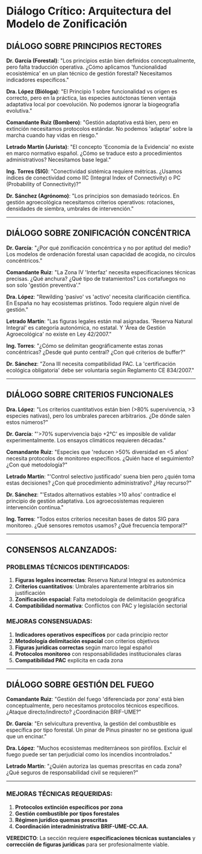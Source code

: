 # Diálogo Crítico: Arquitectura del Modelo de Zonificación

## **DIÁLOGO SOBRE PRINCIPIOS RECTORES**

**Dr. García (Forestal)**: "Los principios están bien definidos conceptualmente, pero falta traducción operativa. ¿Cómo aplicamos 'funcionalidad ecosistémica' en un plan técnico de gestión forestal? Necesitamos indicadores específicos."

**Dra. López (Bióloga)**: "El Principio 1 sobre funcionalidad vs origen es correcto, pero en la práctica, las especies autóctonas tienen ventaja adaptativa local por coevolución. No podemos ignorar la biogeografía evolutiva."

**Comandante Ruiz (Bombero)**: "Gestión adaptativa está bien, pero en extinción necesitamos protocolos estándar. No podemos 'adaptar' sobre la marcha cuando hay vidas en riesgo."

**Letrado Martín (Jurista)**: "El concepto 'Economía de la Evidencia' no existe en marco normativo español. ¿Cómo se traduce esto a procedimientos administrativos? Necesitamos base legal."

**Ing. Torres (SIG)**: "Conectividad sistémica requiere métricas. ¿Usamos índices de conectividad como IIC (Integral Index of Connectivity) o PC (Probability of Connectivity)?"

**Dr. Sánchez (Agrónomo)**: "Los principios son demasiado teóricos. En gestión agroecológica necesitamos criterios operativos: rotaciones, densidades de siembra, umbrales de intervención."

---

## **DIÁLOGO SOBRE ZONIFICACIÓN CONCÉNTRICA**

**Dr. García**: "¿Por qué zonificación concéntrica y no por aptitud del medio? Los modelos de ordenación forestal usan capacidad de acogida, no círculos concéntricos."

**Comandante Ruiz**: "La Zona IV 'Interfaz' necesita especificaciones técnicas precisas. ¿Qué anchura? ¿Qué tipo de tratamientos? Los cortafuegos no son solo 'gestión preventiva'."

**Dra. López**: "Rewilding 'pasivo' vs 'activo' necesita clarificación científica. En España no hay ecosistemas prístinos. Todo requiere algún nivel de gestión."

**Letrado Martín**: "Las figuras legales están mal asignadas. 'Reserva Natural Integral' es categoría autonómica, no estatal. Y 'Área de Gestión Agroecológica' no existe en Ley 42/2007."

**Ing. Torres**: "¿Cómo se delimitan geográficamente estas zonas concéntricas? ¿Desde qué punto central? ¿Con qué criterios de buffer?"

**Dr. Sánchez**: "Zona III necesita compatibilidad PAC. La 'certificación ecológica obligatoria' debe ser voluntaria según Reglamento CE 834/2007."

---

## **DIÁLOGO SOBRE CRITERIOS FUNCIONALES**

**Dra. López**: "Los criterios cuantitativos están bien (>80% supervivencia, >3 especies nativas), pero los umbrales parecen arbitrarios. ¿De dónde salen estos números?"

**Dr. García**: "'>70% supervivencia bajo +2°C' es imposible de validar experimentalmente. Los ensayos climáticos requieren décadas."

**Comandante Ruiz**: "Especies que 'reducen >50% diversidad en <5 años' necesita protocolos de monitoreo específicos. ¿Quién hace el seguimiento? ¿Con qué metodología?"

**Letrado Martín**: "'Control selectivo justificado' suena bien pero ¿quién toma estas decisiones? ¿Con qué procedimiento administrativo? ¿Hay recurso?"

**Dr. Sánchez**: "'Estados alternativos estables >10 años' contradice el principio de gestión adaptativa. Los agroecosistemas requieren intervención continua."

**Ing. Torres**: "Todos estos criterios necesitan bases de datos SIG para monitoreo. ¿Qué sensores remotos usamos? ¿Qué frecuencia temporal?"

---

## **CONSENSOS ALCANZADOS:**

### PROBLEMAS TÉCNICOS IDENTIFICADOS:
1. **Figuras legales incorrectas**: Reserva Natural Integral es autonómica
2. **Criterios cuantitativos**: Umbrales aparentemente arbitrarios sin justificación
3. **Zonificación espacial**: Falta metodología de delimitación geográfica
4. **Compatibilidad normativa**: Conflictos con PAC y legislación sectorial

### MEJORAS CONSENSUADAS:
1. **Indicadores operativos específicos** por cada principio rector
2. **Metodología delimitación espacial** con criterios objetivos
3. **Figuras jurídicas correctas** según marco legal español
4. **Protocolos monitoreo** con responsabilidades institucionales claras
5. **Compatibilidad PAC** explícita en cada zona

---

## **DIÁLOGO SOBRE GESTIÓN DEL FUEGO**

**Comandante Ruiz**: "Gestión del fuego 'diferenciada por zona' está bien conceptualmente, pero necesitamos protocolos técnicos específicos. ¿Ataque directo/indirecto? ¿Coordinación BRIF-UME?"

**Dr. García**: "En selvicultura preventiva, la gestión del combustible es específica por tipo forestal. Un pinar de Pinus pinaster no se gestiona igual que un encinar."

**Dra. López**: "Muchos ecosistemas mediterráneos son pirófilos. Excluir el fuego puede ser tan perjudicial como los incendios incontrolados."

**Letrado Martín**: "¿Quién autoriza las quemas prescritas en cada zona? ¿Qué seguros de responsabilidad civil se requieren?"

---

### MEJORAS TÉCNICAS REQUERIDAS:
1. **Protocolos extinción específicos por zona**
2. **Gestión combustible por tipos forestales**  
3. **Régimen jurídico quemas prescritas**
4. **Coordinación interadministrativa BRIF-UME-CC.AA.**

**VEREDICTO**: La sección requiere **especificaciones técnicas sustanciales** y **corrección de figuras jurídicas** para ser profesionalmente viable.
